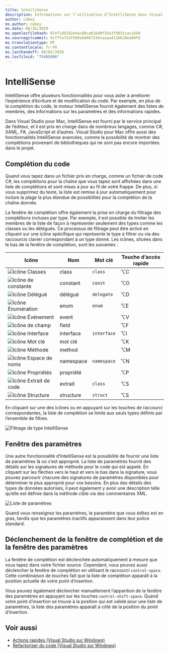 ```yaml
---
title: IntelliSense
description: Informations sur l’utilisation d’IntelliSense dans Visual Studio pour Mac
author: cobey
ms.author: cobey
ms.date: 08/16/2019
ms.openlocfilehash: 07ef1d6292e4ac88ca616d0f35e3fd831cacc649
ms.sourcegitcommit: 6cfffa72af599a9d667249caaaa411bb28ea69fd
ms.translationtype: MT
ms.contentlocale: fr-FR
ms.lasthandoff: 09/02/2020
ms.locfileid: "75405806"
---
```

# <a name="intellisense"></a>IntelliSense

IntelliSense offre plusieurs fonctionnalités pour vous aider à améliorer l’expérience d’écriture et de modification du code. Par exemple, en plus de la complétion du code, le moteur IntelliSense fournit également des listes de membres, des informations sur les paramètres et des informations rapides.

Dans Visual Studio pour Mac, IntelliSense est fourni par le service principal de l’éditeur, et il est pris en charge dans de nombreux langages, comme C#, XAML, F#, JavaScript et d’autres. Visual Studio pour Mac offre aussi des fonctionnalités IntelliSense avancées, comme la possibilité de montrer des complétions provenant de bibliothèques qui ne sont pas encore importées dans le projet.

## <a name="code-completion"></a>Complétion du code

Quand vous tapez dans un fichier pris en charge, comme un fichier de code C#, les complétions pour la chaîne que vous tapez sont affichées dans une liste de complétions et sont mises à jour au fil de votre frappe. De plus, si vous supprimez du texte, la liste est remise à jour automatiquement pour inclure la plage la plus étendue de possibilités pour la complétion de la chaîne donnée. 

La fenêtre de complétion offre également la prise en charge du filtrage des complétions incluses par type. Par exemple, il est possible de limiter les membres de la liste de façon à représenter seulement des types comme les classes ou les délégués. Ce processus de filtrage peut être activé en cliquant sur une icône spécifique qui représente le type à filtrer ou via des raccourcis clavier correspondant à un type donné. Les icônes, situées dans le bas de la fenêtre de complétion, sont les suivantes :

| Icône                         | Nom          | Mot clé    | Touche d’accès rapide |
| -----------------------------|---------------| -----------|--------|
| ![Icône Classes](media/classes-icon.png)  | class         | `class`    |  ⌥C
| ![Icône de constante](media/constant-icon.png) | constant      | `const`    |  ⌥O
| ![Icône Délégué](media/delegate-icon.png) | délégué      | `delegate` |  ⌥D
| ![Icône Énumération](media/enums-icon.png)    | enum          | `enum`     |  ⌥E
| ![Icône Événement](media/event-icon.png)    | event         |            |  ⌥V
| ![Icône de champ](media/fields-icon.png)   | field         |            |  ⌥F
| ![Icône Interface](media/interface-icon.png)| interface     | `interface`|  ⌥I
| ![Icône Mot clé](media/keyword-icon.png)  | mot clé       |            |  ⌥K
| ![Icône Méthode](media/method-icon.png)   | method        |            |  ⌥M
| ![Icône Espace de noms](media/namespace-icon.png)| namespace     | `namespace`|  ⌥N
| ![Icône Propriétés](media/props-icon.png)    | propriété      |            |  ⌥P
| ![Icône Extrait de code](media/snippet-icon.png)  | extrait       | `class`    |  ⌥S
| ![Icône Structure](media/struct-icon.png)   | structure     | `struct`   |  ⌥S

En cliquant sur une des icônes ou en appuyant sur les touches de raccourci correspondantes, la liste de complétion se limite aux seuls types définis par l’ensemble de filtres.  

![Filtrage de type IntelliSense](media/intellisense-typefiltering.gif)

## <a name="parameter-window"></a>Fenêtre des paramètres

Une autre fonctionnalité d’IntelliSense est la possibilité de fournir une liste de paramètres là où c’est approprié. La liste de paramètres fournit des détails sur les signatures de méthode pour le code qui est appelé. En cliquant sur les flèches vers le haut et vers le bas dans la signature, vous pouvez parcourir chacune des signatures de paramètres disponibles pour déterminer le plus approprié pour vos besoins. En plus des détails des types de données autorisés, il peut également y avoir une description telle qu’elle est définie dans la méthode cible via des commentaires XML.

![Liste de paramètres](media/intellisense-parameter.png)

Quand vous renseignez les paramètres, le paramètre que vous éditez est en gras, tandis que les paramètres inactifs apparaissent dans leur police standard. 


## <a name="triggering-completion-window-and-parameter-window"></a>Déclenchement de la fenêtre de complétion et de la fenêtre des paramètres

La fenêtre de complétion est déclenchée automatiquement à mesure que vous tapez dans votre fichier source. Cependant, vous pouvez aussi déclencher la fenêtre de complétion en utilisant le raccourci `control-space`. Cette combinaison de touches fait que la liste de complétion apparaît à la position actuelle de votre point d’insertion. 

Vous pouvez également déclencher manuellement l’apparition de la fenêtre des paramètres en appuyant sur les touches `control-shift-space`. Quand votre point d’insertion se trouve à la position qui est valide pour une liste de paramètres, la liste des paramètres apparaît à côté de la position du point d’insertion.

## <a name="see-also"></a>Voir aussi

- [Actions rapides (Visual Studio sur Windows)](/visualstudio/ide/quick-actions)
- [Refactoriser du code (Visual Studio sur Windows)](/visualstudio/ide/refactoring-in-visual-studio)
